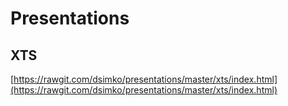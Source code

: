 # Presentations

## XTS
[https://rawgit.com/dsimko/presentations/master/xts/index.html](https://rawgit.com/dsimko/presentations/master/xts/index.html)

